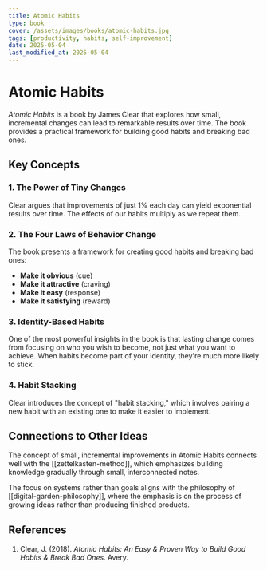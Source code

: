 ```yaml
---
title: Atomic Habits
type: book
cover: /assets/images/books/atomic-habits.jpg
tags: [productivity, habits, self-improvement]
date: 2025-05-04
last_modified_at: 2025-05-04
---
```


# Atomic Habits

*Atomic Habits* is a book by James Clear that explores how small, incremental changes can lead to remarkable results over time. The book provides a practical framework for building good habits and breaking bad ones.

## Key Concepts

### 1. The Power of Tiny Changes

Clear argues that improvements of just 1% each day can yield exponential results over time. The effects of our habits multiply as we repeat them.

### 2. The Four Laws of Behavior Change

The book presents a framework for creating good habits and breaking bad ones:

- **Make it obvious** (cue)
- **Make it attractive** (craving)
- **Make it easy** (response)
- **Make it satisfying** (reward)

### 3. Identity-Based Habits

One of the most powerful insights in the book is that lasting change comes from focusing on who you wish to become, not just what you want to achieve. When habits become part of your identity, they're much more likely to stick.

### 4. Habit Stacking

Clear introduces the concept of "habit stacking," which involves pairing a new habit with an existing one to make it easier to implement.

## Connections to Other Ideas

The concept of small, incremental improvements in Atomic Habits connects well with the [[zettelkasten-method]], which emphasizes building knowledge gradually through small, interconnected notes.

The focus on systems rather than goals aligns with the philosophy of [[digital-garden-philosophy]], where the emphasis is on the process of growing ideas rather than producing finished products.

## References

1. Clear, J. (2018). *Atomic Habits: An Easy & Proven Way to Build Good Habits & Break Bad Ones*. Avery.
